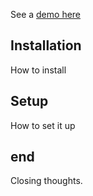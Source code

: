See a [demo here](/airstream.js/demo.html)

## Installation

How to install

## Setup

How to set it up

## end
Closing thoughts.

